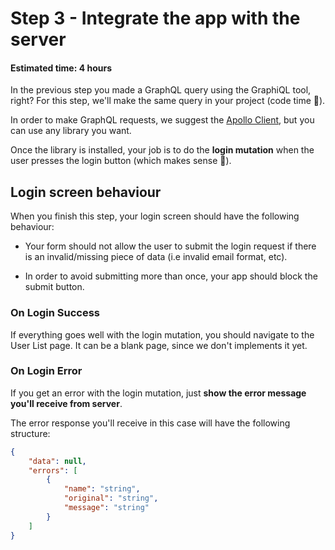 # Step 3 - Integrate the app with the server
#### Estimated time: 4 hours

In the previous step you made a GraphQL query using the GraphiQL tool, right? For this step, we'll make the same query in your project (code time 🎉).

In order to make GraphQL requests, we suggest the [Apollo Client](https://www.apollographql.com/docs/react/), but you can use any library you want.

Once the library is installed, your job is to do the **login mutation** when the user presses the login button (which makes sense 🤔).


## Login screen behaviour
When you finish this step, your login screen should have the following behaviour:

- Your form should not allow the user to submit the login request if there is an invalid/missing piece of data (i.e invalid email format, etc).

- In order to avoid submitting more than once, your app should block the submit button.

### On Login Success
If everything goes well with the login mutation, you should navigate to the User List page. It can be a blank page, since we don't implements it yet.

### On Login Error
If you get an error with the login mutation, just **show the error message you'll receive from server**.

The error response you'll receive in this case will have the following structure:

```json
{
    "data": null,
    "errors": [
        {
            "name": "string",
            "original": "string",
            "message": "string"
        }
    ]
}
```
